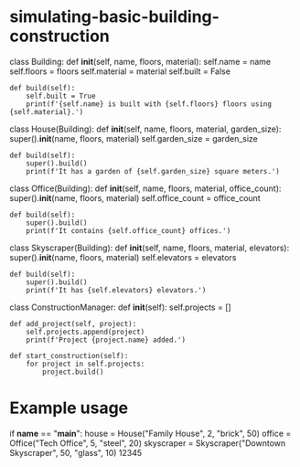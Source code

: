 # simulating-basic-building-construction
class Building:
    def __init__(self, name, floors, material):
        self.name = name
        self.floors = floors
        self.material = material
        self.built = False

    def build(self):
        self.built = True
        print(f'{self.name} is built with {self.floors} floors using {self.material}.')

class House(Building):
    def __init__(self, name, floors, material, garden_size):
        super().__init__(name, floors, material)
        self.garden_size = garden_size

    def build(self):
        super().build()
        print(f'It has a garden of {self.garden_size} square meters.')

class Office(Building):
    def __init__(self, name, floors, material, office_count):
        super().__init__(name, floors, material)
        self.office_count = office_count

    def build(self):
        super().build()
        print(f'It contains {self.office_count} offices.')

class Skyscraper(Building):
    def __init__(self, name, floors, material, elevators):
        super().__init__(name, floors, material)
        self.elevators = elevators

    def build(self):
        super().build()
        print(f'It has {self.elevators} elevators.')

class ConstructionManager:
    def __init__(self):
        self.projects = []

    def add_project(self, project):
        self.projects.append(project)
        print(f'Project {project.name} added.')

    def start_construction(self):
        for project in self.projects:
            project.build()

# Example usage
if __name__ == "__main__":
    house = House("Family House", 2, "brick", 50)
    office = Office("Tech Office", 5, "steel", 20)
    skyscraper = Skyscraper("Downtown Skyscraper", 50, "glass", 10)
12345
